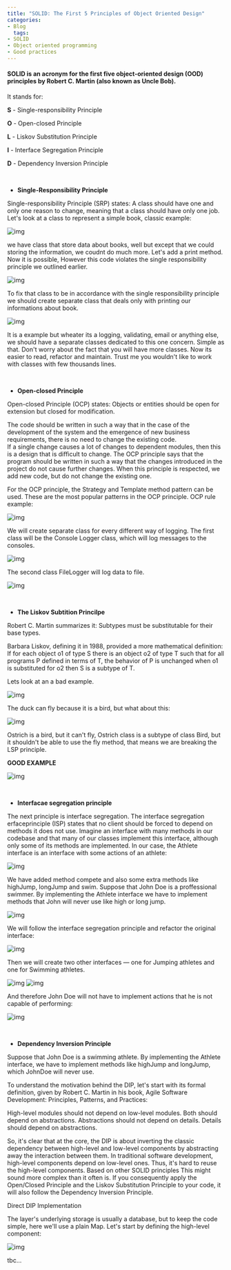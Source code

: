 ```yaml
---
title: "SOLID: The First 5 Principles of Object Oriented Design"
categories:
- Blog
  tags:
- SOLID
- Object oriented programming
- Good practices
---
```

#### SOLID is an acronym for the first five object-oriented design (OOD) principles by Robert C. Martin (also known as Uncle Bob).

It stands for:

**S** - Single-responsibility Principle

**O** - Open-closed Principle

**L** - Liskov Substitution Principle

**I** - Interface Segregation Principle

**D** - Dependency Inversion Principle

<p>&nbsp;</p>

* **Single-Responsibility Principle**

Single-responsibility Principle (SRP) states:
A class should have one and only one reason to change, meaning that a class should have only one job.
Let's look at a class to represent a simple book, classic example:

![img]({{site.url}}/assets/blog_images/2021-10-08-solid-the-first-5-principles-of-object-oriented-design/single1.jpg)

we have class that store data about books, well but except that we could storing the information, we coudnt do much more. Let's add a print method.
Now it is possible, However this code violates the single responsibility principle we outlined earlier.

![img]({{site.url}}/assets/blog_images/2021-10-08-solid-the-first-5-principles-of-object-oriented-design/single2.jpg)

To fix that class to be in accordance with the single responsibility principle we should create separate class that deals only with printing our informations about book.

![img]({{site.url}}/assets/blog_images/2021-10-08-solid-the-first-5-principles-of-object-oriented-design/single3.png)

It is a example but wheater its a logging, validating, email or anything else, we should have a separate classes dedicated to this one concern.	
Simple as that. Don't worry about the fact that you will have more classes. Now its easier to read, refactor and maintain. Trust me you wouldn't like to work with classes with few thousands lines.

<p>&nbsp;</p>

* **Open-closed Principle** 
  
Open-closed Principle (OCP) states:
Objects or entities should be open for extension but closed for modification.

The code should be written in such a way that in the case of the development of the system and the emergence of new business requirements, there is no need to change the existing code. 	
If a single change causes a lot of changes to dependent modules, then this is a design that is difficult to change.
The OCP principle says that the program should be written in such a way that the changes introduced in the project do not cause further changes.
When this principle is respected, we add new code, but do not change the existing one.

For the OCP principle, the Strategy and Template method pattern can be used. These are the most popular patterns in the OCP principle. OCP rule example:

![img]({{site.url}}/assets/blog_images/2021-10-08-solid-the-first-5-principles-of-object-oriented-design/OCP1.png)


We will create separate class for every different way of logging. The first class will be the Console Logger class, which will log messages to the consoles.

![img]({{site.url}}/assets/blog_images/2021-10-08-solid-the-first-5-principles-of-object-oriented-design/OCP2.jpg)

The second class FileLogger will log data to file.

![img]({{site.url}}/assets/blog_images/2021-10-08-solid-the-first-5-principles-of-object-oriented-design/OCP3.jpg)

<p>&nbsp;</p>

* **The Liskov Subtition Princilpe** 

Robert C. Martin summarizes it:
Subtypes must be substitutable for their base types.

Barbara Liskov, defining it in 1988, provided a more mathematical definition:
If for each object o1 of type S there is an object o2 of type T such that for all programs P defined in terms of T, the behavior of P is unchanged when o1 is substituted for o2 then S is a subtype of T.	

Lets look at an a bad example.

![img]({{site.url}}/assets/blog_images/2021-10-08-solid-the-first-5-principles-of-object-oriented-design/LISKOV1.jpg)
	
The duck can fly because it is a bird, but what about this:

![img]({{site.url}}/assets/blog_images/2021-10-08-solid-the-first-5-principles-of-object-oriented-design/LISKOV2.jpg)
	
Ostrich is a bird, but it can't fly, Ostrich class is a subtype of class Bird, but it shouldn't be able to use the fly method, that means we are breaking the LSP principle.
	
**GOOD EXAMPLE**

![img]({{site.url}}/assets/blog_images/2021-10-08-solid-the-first-5-principles-of-object-oriented-design/LISKOV3.jpg)

<p>&nbsp;</p>

* **Interfacae segregation principle** 

The next principle is interface segregation. The interface segregation erfaceprinciple (ISP) states that no client should be forced to depend on methods it does not use.
Imagine an interface with many methods in our codebase and that many of our classes implement this interface, although only some of its methods are implemented.
In our case, the Athlete interface is an interface with some actions of an athlete:

![img]({{site.url}}/assets/blog_images/2021-10-08-solid-the-first-5-principles-of-object-oriented-design/interface1.jpg)

We have added method compete and also some extra methods like highJump, longJump and swim.
Suppose that John Doe is a proffessional swimmer. By implementing the Athlete interface we have to implement methods that John will never use like high or long jump.

![img]({{site.url}}/assets/blog_images/2021-10-08-solid-the-first-5-principles-of-object-oriented-design/interface2.jpg)

We will follow the interface segregation principle and refactor the original interface:

![img]({{site.url}}/assets/blog_images/2021-10-08-solid-the-first-5-principles-of-object-oriented-design/interface3.jpg)

Then we will create two other interfaces — one for Jumping athletes and one for Swimming athletes.

![img]({{site.url}}/assets/blog_images/2021-10-08-solid-the-first-5-principles-of-object-oriented-design/interface4.jpg)
![img]({{site.url}}/assets/blog_images/2021-10-08-solid-the-first-5-principles-of-object-oriented-design/interface5.jpg)


And therefore John Doe will not have to implement actions that he is not capable of performing:

![img]({{site.url}}/assets/blog_images/2021-10-08-solid-the-first-5-principles-of-object-oriented-design/interface6.jpg)

<p>&nbsp;</p>

* **Dependency Inversion Principle** 

Suppose that John Doe is a swimming athlete. By implementing the Athlete interface, we have to implement methods like highJump and longJump, which JohnDoe will never use.

To understand the motivation behind the DIP, let's start with its formal definition, given by Robert C. Martin in his book, Agile Software Development: Principles, Patterns, and Practices:

High-level modules should not depend on low-level modules. Both should depend on abstractions.
Abstractions should not depend on details. Details should depend on abstractions.

So, it's clear that at the core, the DIP is about inverting the classic dependency between high-level and low-level components by abstracting away the interaction between them.
In traditional software development, high-level components depend on low-level ones. Thus, it's hard to reuse the high-level components.
Based on other SOLID principles
This might sound more complex than it often is. If you consequently apply the Open/Closed Principle and the Liskov Substitution Principle to your code, it will also follow the Dependency Inversion Principle.


Direct DIP Implementation

The layer's underlying storage is usually a database, but to keep the code simple, here we'll use a plain Map.
Let's start by defining the high-level component:

![img]({{site.url}}/assets/blog_images/2021-10-08-solid-the-first-5-principles-of-object-oriented-design/DIP1.jpg)


tbc...


		

	 
	 
	 